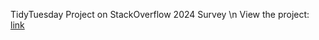 TidyTuesday Project on StackOverflow 2024 Survey
\n
View the project: [link](https://raw.githack.com/gohpk/TTStackedOverflow2024/refs/heads/main/StackOverflow%202024%20Survey%20Insights.html?token=GHSAT0AAAAAAC5WZPUJE2RFEUZGWFJ7MB3QZ4ZBLEA)
